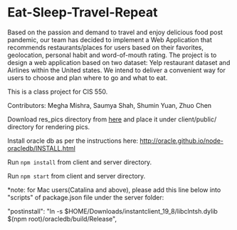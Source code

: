 # Eat-Sleep-Travel-Repeat

Based on the passion and demand to travel and enjoy delicious food post pandemic, our team has decided to implement a Web Application that recommends restaurants/places for users based on their favorites, geolocation, personal habit and word-of-mouth rating. The project is to design a web application based on two dataset: Yelp restaurant dataset and Airlines within the United states. We intend to deliver a convenient way for users to choose and plan where to go and what to eat. 

This is a class project for CIS 550.

Contributors: Megha Mishra, Saumya Shah, Shumin Yuan, Zhuo Chen

Download res_pics directory from [here](https://drive.google.com/drive/folders/1qmXI027Z-Qr2r-4XdxqtKQI1ZMDp7HEU?usp=sharing) and place it under client/public/ directory for rendering pics.

Install oracle db as per the instructions here: http://oracle.github.io/node-oracledb/INSTALL.html

Run `npm install` from client and server directory.

Run `npm start` from client and server directory.

*note: for Mac users(Catalina and above), please add this line below into "scripts" of package.json file under the server folder:

"postinstall": "ln -s $HOME/Downloads/instantclient_19_8/libclntsh.dylib $(npm root)/oracledb/build/Release",
